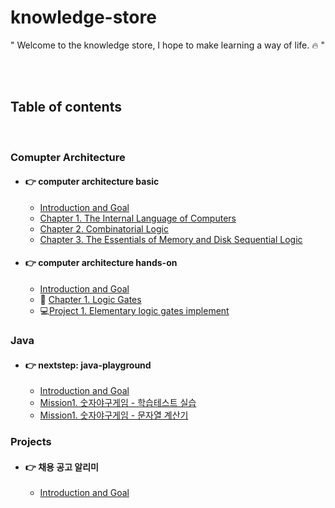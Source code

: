# knowledge-store

"
Welcome to the knowledge store, I hope to make learning a way of life. :fire:
"

<br>
<br>

## Table of contents

<br>

### Comupter Architecture

- #### :point_right: computer architecture basic

  - [Introduction and Goal](/comupter-architecture/computer-architecture-scratch/README.md)
  - [Chapter 1. The Internal Language of Computers](/comupter-architecture/computer-architecture-scratch/section1.md)
  - [Chapter 2. Combinatorial Logic](/comupter-architecture/computer-architecture-scratch/section2.md)
  - [Chapter 3. The Essentials of Memory and Disk Sequential Logic](/comupter-architecture/computer-architecture-scratch/section3.md)

- #### :point_right: computer architecture hands-on

  - [Introduction and Goal](/comupter-architecture/computer-architecture-hands-on/README.md)
  - :pencil: [Chapter 1. Logic Gates](/comupter-architecture/computer-architecture-hands-on/chapter1.md)
  - :computer:[Project 1. Elementary logic gates implement](/comupter-architecture/computer-architecture-hands-on/project1.md)

### Java

- #### :point_right: nextstep: java-playground

  - [Introduction and Goal](/java/nextstep:java-playground/README.md)
  - [Mission1. 숫자야구게임 - 학습테스트 실습](/java/nextstep:java-playground/mission1-1.md)
  - [Mission1. 숫자야구게임 - 문자열 계산기](/java/nextstep:java-playground/mission1-2.md)


### Projects

- #### :point_right: 채용 공고 알리미

  - [Introduction and Goal](/projects/채용-공고-알리미/README.md)